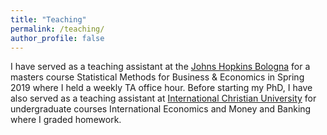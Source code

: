 ```yaml
---
title: "Teaching"
permalink: /teaching/
author_profile: false
---
```


I have served as a teaching assistant at the <a href="https://sais.jhu.edu/sais-europe" target="_blank">Johns Hopkins Bologna</a> for a masters course Statistical Methods for Business & Economics in Spring 2019 where I held a weekly TA office hour. Before starting my PhD, I have also served as a teaching assistant at <a href="https://www.icu.ac.jp/en/" target="_blank">International Christian University</a> for undergraduate courses International Economics and Money and Banking where I graded homework.
